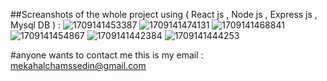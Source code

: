 ##Screanshots of the whole project using ( React js , Node js , Express js , Mysql DB ) :
![1709141453387](https://github.com/chamsou-ai/Sublime_Travel/assets/85792662/a49a491e-cfc5-4adb-a861-d8a61f5aed76)
![1709141474131](https://github.com/chamsou-ai/Sublime_Travel/assets/85792662/8f980e0b-62a4-4791-bfa2-64993a572ff2)
![1709141468841](https://github.com/chamsou-ai/Sublime_Travel/assets/85792662/3df374a1-aee0-449d-889c-66ced6ac27cd)
![1709141454867](https://github.com/chamsou-ai/Sublime_Travel/assets/85792662/5ded9903-0f17-4256-99c4-80105d45d62c)
![1709141442384](https://github.com/chamsou-ai/Sublime_Travel/assets/85792662/78e05872-5f66-434f-b3ab-6e685fc2c838)
![1709141444253](https://github.com/chamsou-ai/Sublime_Travel/assets/85792662/b7775904-f021-4a29-a9d8-52fd1c5f2ba4)

#anyone wants to contact me this is my email : mekahalchamssedin@gmail.com
